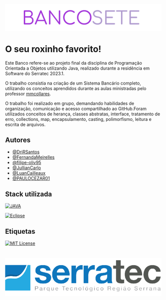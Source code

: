 
![Logo](https://github.com/filipe-oliv95/TrabalhoBancoPOO_Grupo7/blob/main/bancoSeteLogo.png?raw=true)

# O seu roxinho favorito!

Este Banco refere-se ao projeto final da disciplina de Programação Orientada a Objetos utilizando Java, realizado durante a residência em Software do Serratec 2023.1.

O trabalho consistia na criação de um Sistema Bancário completo, utilizando os conceitos aprendidos durante as aulas ministradas pelo professor [mmcollares](https://github.com/mmcollares).

O trabalho foi realizado em grupo, demandando habilidades de organização, comunicação e acesso compartilhado ao GitHub.Foram utilizados conceitos de herança, classes abstratas, interface, tratamento de erro, collections, map, encapsulamento, casting, polimorfismo, leitura e escrita de arquivos.


## Autores



- [@DriRSantos](https://github.com/DriRSantos/)
- [@FernandaMeirelles](https://github.com/FernandaMeirelles)
- [@filipe-oliv95](https://github.com/filipe-oliv95)
- [@JullianCarlo](https://github.com/JullianCarlo)
- [@LuanCailleaux](https://github.com/LuanCailleaux)
- [@PAULOCEZAR01](https://github.com/PAULOCEZAR01)
## Stack utilizada

[![JAVA](https://img.shields.io/badge/Java-ED8B00?style=for-the-badge&logo=openjdk&logoColor=white)](https://shields.io/)

 [![Eclipse](https://img.shields.io/badge/Eclipse-2C2255?style=for-the-badge&logo=eclipse&logoColor=white)](https://shields.io/)


## Etiquetas

[![MIT License](https://img.shields.io/badge/License-MIT-green.svg)](https://choosealicense.com/licenses/mit/)




#
![Logo](https://github.com/filipe-oliv95/TrabalhoBancoPOO_Grupo7/blob/main/serratecLogo.png?raw=true)
